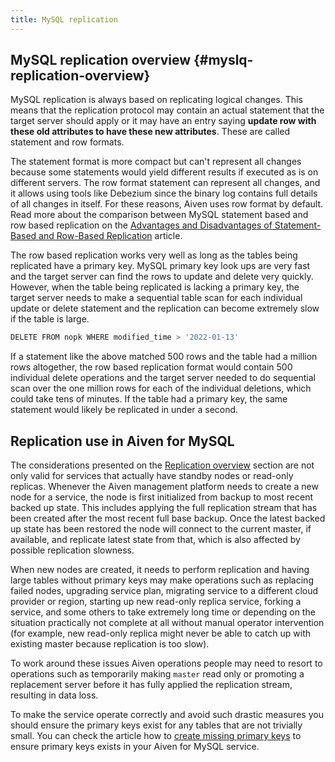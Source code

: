 ```yaml
---
title: MySQL replication
---
```


## MySQL replication overview {#myslq-replication-overview}

MySQL replication is always based on replicating logical changes. This
means that the replication protocol may contain an actual statement that
the target server should apply or it may have an entry saying **update
row with these old attributes to have these new attributes**. These are
called statement and row formats.

The statement format is more compact but can\'t represent all changes
because some statements would yield different results if executed as is
on different servers. The row format statement can represent all
changes, and it allows using tools like Debezium since the binary log
contains full details of all changes in itself. For these reasons, Aiven
uses row format by default. Read more about the comparison between MySQL
statement based and row based replication on the [Advantages and
Disadvantages of Statement-Based and Row-Based
Replication](https://dev.mysql.com/doc/refman/8.0/en/replication-sbr-rbr.html)
article.

The row based replication works very well as long as the tables being
replicated have a primary key. MySQL primary key look ups are very fast
and the target server can find the rows to update and delete very
quickly. However, when the table being replicated is lacking a primary
key, the target server needs to make a sequential table scan for each
individual update or delete statement and the replication can become
extremely slow if the table is large.

``` bash
DELETE FROM nopk WHERE modified_time > '2022-01-13'
```

If a statement like the above matched 500 rows and the table had a
million rows altogether, the row based replication format would contain
500 individual delete operations and the target server needed to do
sequential scan over the one million rows for each of the individual
deletions, which could take tens of minutes. If the table had a primary
key, the same statement would likely be replicated in under a second.

## Replication use in Aiven for MySQL

The considerations presented on the
[Replication overview](/docs/products/mysql/concepts/mysql-replication#myslq-replication-overview) section are not only valid for services that actually have
standby nodes or read-only replicas. Whenever the Aiven management
platform needs to create a new node for a service, the node is first
initialized from backup to most recent backed up state. This includes
applying the full replication stream that has been created after the
most recent full base backup. Once the latest backed up state has been
restored the node will connect to the current master, if available, and
replicate latest state from that, which is also affected by possible
replication slowness.

When new nodes are created, it needs to perform replication and having
large tables without primary keys may make operations such as replacing
failed nodes, upgrading service plan, migrating service to a different
cloud provider or region, starting up new read-only replica service,
forking a service, and some others to take extremely long time or
depending on the situation practically not complete at all without
manual operator intervention (for example, new read-only replica might never be
able to catch up with existing master because replication is too slow).

To work around these issues Aiven operations people may need to resort
to operations such as temporarily making `master` read only or promoting
a replacement server before it has fully applied the replication stream,
resulting in data loss.

To make the service operate correctly and avoid such drastic measures
you should ensure the primary keys exist for any tables that are not
trivially small. You can check the article how to
[create missing primary keys](/docs/products/mysql/howto/create-missing-primary-keys) to ensure primary keys exists in your Aiven for MySQL
service.
